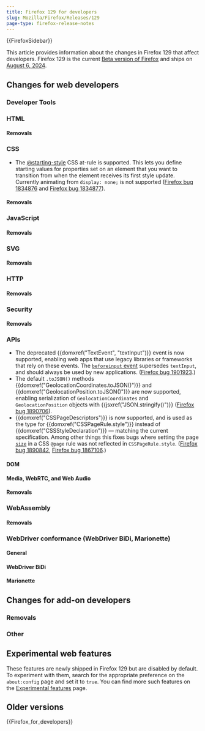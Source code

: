 ```yaml
---
title: Firefox 129 for developers
slug: Mozilla/Firefox/Releases/129
page-type: firefox-release-notes
---
```


{{FirefoxSidebar}}

This article provides information about the changes in Firefox 129 that affect developers. Firefox 129 is the current [Beta version of Firefox](https://www.mozilla.org/en-US/firefox/channel/desktop/#beta) and ships on [August 6, 2024](https://whattrainisitnow.com/release/?version=129).

## Changes for web developers

### Developer Tools

### HTML

#### Removals

### CSS

- The [@starting-style](/en-US/docs/Web/CSS/@starting-style) CSS at-rule is supported. This lets you define starting values for properties set on an element that you want to transition from when the element receives its first style update. Currently animating from `display: none;` is not supported ([Firefox bug 1834876](https://bugzil.la/1834876) and [Firefox bug 1834877](https://bugzil.la/1834877)).

#### Removals

### JavaScript

#### Removals

### SVG

#### Removals

### HTTP

#### Removals

### Security

#### Removals

### APIs

- The deprecated {{domxref("TextEvent", "textInput")}} event is now supported, enabling web apps that use legacy libraries or frameworks that rely on these events.
  The [`beforeinput` event](/en-US/docs/Web/API/Element/beforeinput_event) supersedes `textInput`, and should always be used by new applications.
  ([Firefox bug 1901923](https://bugzil.la/1901923).)
- The default `.toJSON()` methods {{domxref("GeolocationCoordinates.toJSON()")}} and {{domxref("GeolocationPosition.toJSON()")}} are now supported, enabling serialization of `GeolocationCoordinates` and `GeolocationPosition` objects with {{jsxref("JSON.stringify()")}} ([Firefox bug 1890706](https://bugzil.la/1890706)).
- {{domxref("CSSPageDescriptors")}} is now supported, and is used as the type for {{domxref("CSSPageRule.style")}} instead of {{domxref("CSSStyleDeclaration")}} — matching the current specification.
  Among other things this fixes bugs where setting the page [`size`](/en-US/docs/Web/CSS/@page#size) in a CSS `@page` rule was not reflected in `CSSPageRule.style`.
  ([Firefox bug 1890842](https://bugzil.la/1890842), [Firefox bug 1867106](https://bugzil.la/1867106).)

#### DOM

#### Media, WebRTC, and Web Audio

#### Removals

### WebAssembly

#### Removals

### WebDriver conformance (WebDriver BiDi, Marionette)

#### General

#### WebDriver BiDi

#### Marionette

## Changes for add-on developers

### Removals

### Other

## Experimental web features

These features are newly shipped in Firefox 129 but are disabled by default. To experiment with them, search for the appropriate preference on the `about:config` page and set it to `true`. You can find more such features on the [Experimental features](/en-US/docs/Mozilla/Firefox/Experimental_features) page.

## Older versions

{{Firefox_for_developers}}
